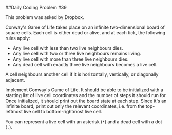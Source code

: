 ##Daily Coding Problem #39


This problem was asked by Dropbox.

Conway's Game of Life takes place on an infinite two-dimensional board of square cells. Each cell is either dead or alive, and at each tick, the following rules apply:

*   Any live cell with less than two live neighbours dies.
*   Any live cell with two or three live neighbours remains living.
*   Any live cell with more than three live neighbours dies.
*   Any dead cell with exactly three live neighbours becomes a live cell.

A cell neighbours another cell if it is horizontally, vertically, or diagonally adjacent.

Implement Conway's Game of Life. It should be able to be initialized with a starting list of live cell coordinates and the number of steps it should run for. Once initialized, it should print out the board state at each step. Since it's an infinite board, print out only the relevant coordinates, i.e. from the top-leftmost live cell to bottom-rightmost live cell.

You can represent a live cell with an asterisk (`*`) and a dead cell with a dot (`.`).
